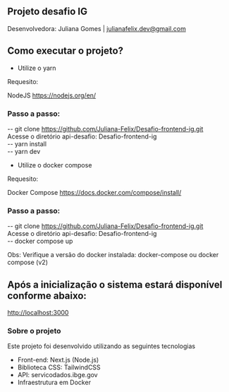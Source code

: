 ## Projeto desafio IG
Desenvolvedora: Juliana Gomes | julianafelix.dev@gmail.com

## Como executar o projeto?

- Utilize o yarn 

Requesito:
    
NodeJS https://nodejs.org/en/
   
  ### Passo a passo: 
  -- git clone https://github.com/Juliana-Felix/Desafio-frontend-ig.git <br>
    Acesse o diretório api-desafio: Desafio-frontend-ig  <br>
  -- yarn install  <br>
  -- yarn dev

- Utilize o docker compose
    
Requesito:
    
Docker Compose https://docs.docker.com/compose/install/
    
  ### Passo a passo: 
  -- git clone https://github.com/Juliana-Felix/Desafio-frontend-ig.git <br>
  Acesse o diretório api-desafio: Desafio-frontend-ig  <br>
  -- docker compose up
 
 Obs: Verifique a versão do docker instalada: docker-compose ou docker compose (v2)
 
## Após a inicialização o sistema estará disponível conforme abaixo:

[http://localhost:3000](http://localhost:3000)

### Sobre o projeto

Este projeto foi desenvolvido utilizando as seguintes tecnologias

- Front-end: Next.js (Node.js)
- Biblioteca CSS: TailwindCSS
- API: servicodados.ibge.gov
- Infraestrutura em Docker
